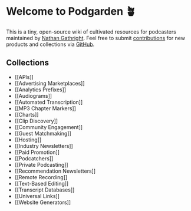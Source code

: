 # Welcome to Podgarden 🪴
This is a tiny, open-source wiki of cultivated resources for podcasters maintained by [Nathan Gathright](https://nathangathright.com). Feel free to submit [contributions](https://github.com/nathangathright/pod.garden/blob/main/CONTRIBUTING.md) for new products and collections via [GitHub](https://github.com/nathangathright/pod.garden).

## Collections
* [[APIs]]
* [[Advertising Marketplaces]]
* [[Analytics Prefixes]]
* [[Audiograms]]
* [[Automated Transcription]]
* [[MP3 Chapter Markers]]
* [[Charts]]
* [[Clip Discovery]]
* [[Community Engagement]]
* [[Guest Matchmaking]]
* [[Hosting]]
* [[Industry Newsletters]]
* [[Paid Promotion]]
* [[Podcatchers]]
* [[Private Podcasting]]
* [[Recommendation Newsletters]]
* [[Remote Recording]]
* [[Text-Based Editing]]
* [[Transcript Databases]]
* [[Universal Links]]
* [[Website Generators]]

